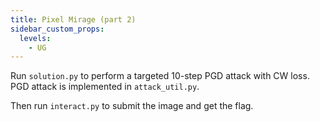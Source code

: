 ```yaml
---
title: Pixel Mirage (part 2)
sidebar_custom_props:
  levels:
    - UG
---
```


Run `solution.py` to perform a targeted 10-step PGD attack with CW loss. PGD attack is implemented in `attack_util.py`.

Then run `interact.py` to submit the image and get the flag.
